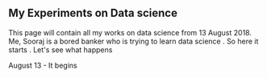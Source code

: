 ## My Experiments on Data science

This page will contain all my works on data science from 13 August 2018. Me, Sooraj is a bored banker who is trying to learn data science  . So here it starts  . Let's see what happens

August 13 - It begins 
